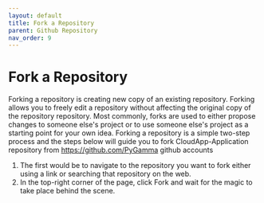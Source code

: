 ```yaml
---
layout: default
title: Fork a Repository
parent: Github Repository
nav_order: 9
---
```


# Fork a Repository

Forking a repository is creating new copy of an existing repository. Forking allows you to freely edit a repository without affecting the original copy of the repository repository. 
Most commonly, forks are used to either propose changes to someone else's project or to use someone else's project as a starting point for your own idea.
Forking a repository is a simple two-step process and the steps below will guide you to fork CloudApp-Application repository from https://github.com/PyGamma github accounts

1. The first would be to navigate to the repository you want to fork either using a link or searching that repository on the web.
1. In the top-right corner of the page, click Fork and wait for the magic to take place behind the scene.



